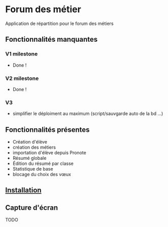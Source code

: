 # Forum des métier

Application de répartition pour le forum des métiers

## Fonctionnalités manquantes

### V1 milestone
- Done !

### V2 milestone
- Done !

### V3
- simplifier le déploiment au maximum (script/sauvgarde auto de la bd ...)

## Fonctionnalités présentes
- Création d'élève
- création des métiers
- importation d'élève depuis Pronote
- Résumé globale
- Édition du résumé par classe
- Statistique de base
- blocage du choix des vœux

## [Installation](./INSTALL.md)

## Capture d'écran
TODO
